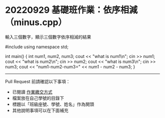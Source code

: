 # 20220929 基礎班作業：依序相減（minus.cpp）

輸入三個數字，顯示三個數字依序相減的結果

#include using namespace std;

int main() { 
int num1, num2, num3;
cout << "what is num1\n";
cin >> num1;
cout << "what is num2\n";
cin >> num2;
cout << "what is num3\n";
cin >> num3;
cout << "num1-num2-num3=" << num1 - num2 - num3;
}

---

Pull Request 前請確認以下事項：

* 已閱讀 [作業繳交方式](https://hackmd.io/@nssh/nscsc/%2F%40nssh%2Fsummit-homework)
* 檔案放在自己學號的目錄下
* 標題以「班級座號、學號、姓名」作為開頭
* 其他說明事項可以在下面補充
